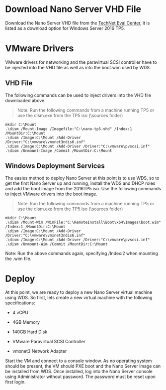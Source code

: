# Download Nano Server VHD File

Download the Nano Server VHD file from the [TechNet Eval Center](https://www.microsoft.com/en-us/evalcenter/en-us), it is listed as a download option for Windows Server 2016 TP5.

# VMware Drivers

VMware drivers for networking and the paravirtual SCSI controller have to be injected into the VHD file as well as into the boot.wim used by WDS.

## VHD File

The following commands can be used to inject drivers into the VHD file downloaded above.

> Note: Run the following commands from a machine running TP5 or use the dism.exe from the TP5 iso \(\sources folder\)

```
mkdir C:\Mount
.\dism /Mount-Image /Imagefile:"C:\nano-tp5.vhd" /Index:1 /MountDir:C:\Mount 
.\dism /Image:C:\Mount /Add-Driver /Driver:"C:\vmware\vmxnet3ndis6.inf" 
.\dism /Image:C:\Mount /Add-Driver /Driver:"C:\vmware\pvscsi.inf" 
.\dism /Unmount-Image /Commit /MountDir:C:\Mount
```

## Windows Deployment Services

The easies method to deploy Nano Server at this point is to use WDS, so to get the first Nano Server up and running, install the WDS and DHCP roles and add the boot image from the 2016TP5 iso. Use the following commands to inject VMware drivers into the boot image.

> Note: Run the following commands from a machine running TP5 or use the dism.exe from the TP5 iso \(\sources folder\)

```
mkdir C:\Mount 
.\dism /Mount-Wim /WimFile:"C:\RemoteInstall\Boot\x64\Images\boot.wim" /Index:1 /MountDir:C:\Mount 
.\dism /Image:C:\Mount /Add-Driver /Driver:"C:\vmware\vmxnet3ndis6.inf" 
.\dism /Image:C:\Mount /Add-Driver /Driver:"C:\vmware\pvscsi.inf" 
.\dism /Unmount-Wim /Commit /MountDir:C:\Mount
```

Note: Run the above commands again, specifying \/Index:2 when mounting the .wim file.

# Deploy

At this point, we are ready to deploy a new Nano Server virtual machine using WDS. So first, lets create a new virtual machine with the following specifications:

* 4 vCPU

* 4GB Memory

* 140GB Hard Disk

* VMware Paravirtual SCSI Controller

* vmxnet3 Network Adapter


Start the VM and connect to a console window. As no operating system should be present, the VM should PXE boot and the Nano Server image can be installed from WDS. Once installed, log into the Nano Server console using Administrator without password. The password must be reset upon first login.
